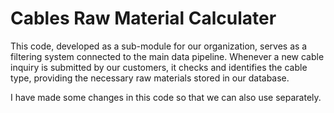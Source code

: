 # Cables Raw Material Calculater
This code, developed as a sub-module for our organization, serves as a filtering system connected to the main data pipeline. Whenever a new cable inquiry is submitted by our customers, it checks and identifies the cable type, providing the necessary raw materials stored in our database.

I have made some changes in this code so that we can also use separately. 
